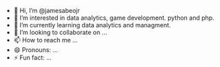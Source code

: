 - 👋 Hi, I’m @jamesabeojr
- 👀 I’m interested in data analytics, game development. python and php.
- 🌱 I’m currently learning data analytics and managment.
- 💞️ I’m looking to collaborate on ...
- 📫 How to reach me ...
- 😄 Pronouns: ...
- ⚡ Fun fact: ...

<!---
jamesabeojr/jamesabeojr is a ✨ special ✨ repository because its `README.md` (this file) appears on your GitHub profile.
You can click the Preview link to take a look at your changes.
--->
